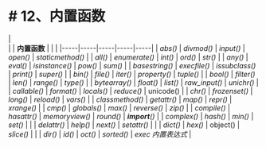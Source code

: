 # # 12、内置函数

|  
 | 
 | **内置函数** | 
 | 
 |
|-----|-----|-----|-----|-----|
|  _abs()_ | _divmod()_ | _input()_ | _open()_ | _staticmethod()_ |
|  _all()_ | _enumerate()_ | _int()_ | _ord()_ | _str()_ |
|  _any()_ | _eval()_ | _isinstance()_ | _pow()_ | _sum()_ |
|  _basestring()_ | _execfile()_ | _issubclass()_ | _print()_ | _super()_ |
|  _bin()_ | _file()_ | _iter()_ | _property()_ | _tuple()_ |
|  _bool()_ | _filter()_ | _len()_ | _range()_ | _type()_ |
|  _bytearray()_ | _float()_ | _list()_ | _raw_input()_ | _unichr()_ |
|  _callable()_ | _format()_ | _locals()_ | _reduce()_ | unicode() |
|  _chr()_ | _frozenset()_ | _long()_ | _reload()_ | _vars()_ |
|  _classmethod()_ | _getattr()_ | _map()_ | _repr()_ | _xrange()_ |
|  _cmp()_ | _globals()_ | _max()_ | _reverse()_ | _zip()_ |
|  _compile()_ | _hasattr()_ | _memoryview()_ | _round()_ | ___import__()_ |
|  _complex()_ | _hash()_ | _min()_ | _set()_ | 
 |
|  _delattr()_ | _help()_ | _next()_ | _setattr()_ | 
 |
|  _dict()_ | _hex()_ | object() | _slice()_ | 
 |
|  _dir()_ | _id()_ | _oct()_ | _sorted()_ | _exec 内置表达式_ |


